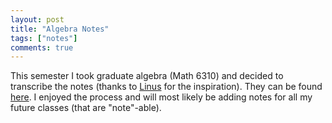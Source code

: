 ```yaml
---
layout: post
title: "Algebra Notes"
tags: ["notes"]
comments: true
---
```


This semester I took graduate algebra (Math 6310) and decided to transcribe the notes (thanks to [Linus](http://pi.math.cornell.edu/~ls823/) for the inspiration). They can be found [here]({{site.baseurl}}/pdfs/6310_notes.pdf). I enjoyed the process and will most likely be adding notes for all my future classes (that are "note"-able).
